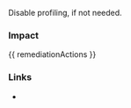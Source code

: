 
Disable profiling, if not needed.

### Impact
<!-- Add Impact here -->

<!-- DO NOT CHANGE -->
{{ remediationActions }}

### Links
- <cisbench>


